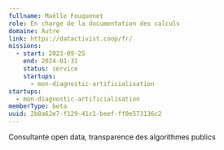 ```yaml
---
fullname: Maëlle Fouquenet
role: En charge de la documentation des calculs
domaine: Autre
link: https://datactivist.coop/fr/
missions:
  - start: 2023-09-25
    end: 2024-01-31
    status: service
    startups:
      - mon-diagnostic-artificialisation
startups:
  - mon-diagnostic-artificialisation
memberType: beta
uuid: 2b8a62e7-f129-41c1-beef-ff0e573136c2
---
```

Consultante open data, transparence des algorithmes publics
